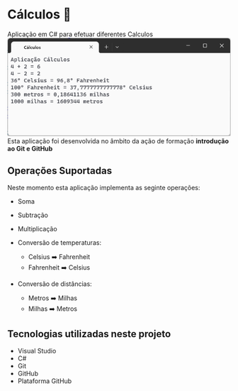 # Cálculos :1234:
 Aplicação em C# para efetuar diferentes Calculos
![Aplicação Calculos](aplicacao-calculos.png)
Esta aplicação foi desenvolvida no âmbito da ação de formação **introdução ao Git e GitHub** 
## Operações Suportadas

Neste momento esta aplicação implementa as seginte operações:

- Soma
- Subtração
- Multiplicação
- Conversão de temperaturas:
    - Celsius :arrow_right: Fahrenheit
    - Fahrenheit :arrow_right: Celsius

- Conversão de distâncias:
    - Metros :arrow_right: Milhas
    - Milhas :arrow_right: Metros

## Tecnologias utilizadas neste projeto

- Visual Studio
- C#
- Git
- GitHub
- Plataforma GitHub

